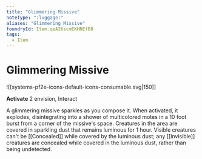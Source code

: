 ```yaml
---
title: "Glimmering Missive"
noteType: ":luggage:"
aliases: "Glimmering Missive"
foundryId: Item.qeA26scmEKHNEfB8
tags:
  - Item
---
```


# Glimmering Missive
![[systems-pf2e-icons-default-icons-consumable.svg|150]]

**Activate** 2 envision, Interact

A glimmering missive sparkles as you compose it. When activated, it explodes, disintegrating into a shower of multicolored motes in a 10 foot burst from a corner of the missive's space. Creatures in the area are covered in sparkling dust that remains luminous for 1 hour. Visible creatures can't be [[Concealed]] while covered by the luminous dust; any [[Invisible]] creatures are concealed while covered in the luminous dust, rather than being undetected.
